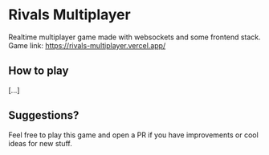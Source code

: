 # Rivals Multiplayer

Realtime multiplayer game made with websockets and some frontend stack.
Game link: https://rivals-multiplayer.vercel.app/

## How to play

[...]

## Suggestions?

Feel free to play this game and open a PR if you have improvements or cool ideas for new stuff.
